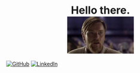 <h1 align="center">Hello there.<br /> <img align="center" src="./assets/images/hellothere.jpg" height="100px" /></h1>

[![GitHub](https://img.shields.io/badge/GitHub%20Landing-gray?style=for-the-badge&logo=github&logoColor=white)](https://krunk-juice.github.io)
[![LinkedIn](https://img.shields.io/badge/LinkedIn-blue?style=for-the-badge&logo=linkedin&logoColor=white)](https://www.linkedin.com/in/chris-ta)


<!--
**Krunk-Juice/Krunk-Juice** is a ✨ _special_ ✨ repository because its `README.md` (this file) appears on your GitHub profile.

Here are some ideas to get you started:

- 🔭 I’m currently working on ...
- 🌱 I’m currently learning ...
- 👯 I’m looking to collaborate on ...
- 🤔 I’m looking for help with ...
- 💬 Ask me about ...
- 📫 How to reach me: ...
- 😄 Pronouns: ...
- ⚡ Fun fact: ...
-->
